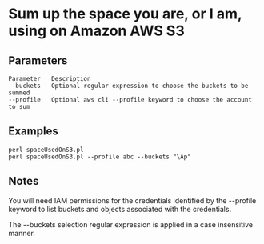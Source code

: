# Sum up the space you are, or I am, using on Amazon AWS S3

## Parameters

    Parameter   Description
    --buckets   Optional regular expression to choose the buckets to be summed
    --profile   Optional aws cli --profile keyword to choose the account to sum

## Examples

    perl spaceUsedOnS3.pl
    perl spaceUsedOnS3.pl --profile abc --buckets "\Ap"

## Notes

You will need IAM permissions for the credentials identified by the --profile
keyword to list buckets and objects associated with the credentials.

The --buckets selection regular expression is applied in a case insensitive
manner.
